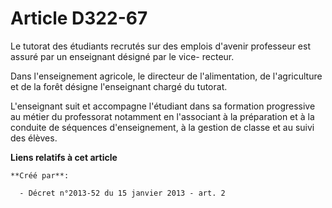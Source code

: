 # Article D322-67

Le tutorat des étudiants recrutés sur des emplois d'avenir professeur est assuré par un enseignant désigné par le vice-
recteur.

Dans l'enseignement agricole, le directeur de l'alimentation, de l'agriculture et de la forêt désigne l'enseignant chargé du
tutorat.

L'enseignant suit et accompagne l'étudiant dans sa formation progressive au métier du professorat notamment en l'associant à
la préparation et à la conduite de séquences d'enseignement, à la gestion de classe et au suivi des élèves.

**Liens relatifs à cet article**

	**Créé par**:

	  - Décret n°2013-52 du 15 janvier 2013 - art. 2
